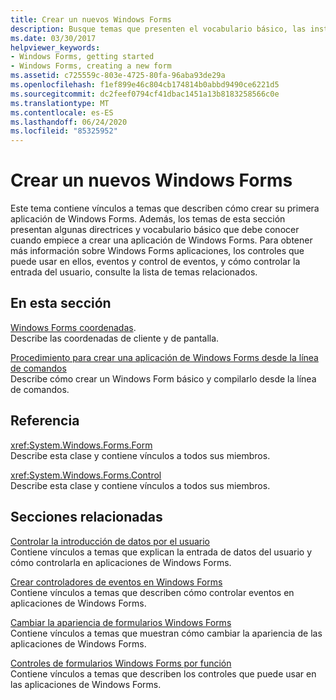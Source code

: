 ```yaml
---
title: Crear un nuevos Windows Forms
description: Busque temas que presenten el vocabulario básico, las instrucciones y las instrucciones que debe comprender cuando empiece a crear una aplicación Windows Forms.
ms.date: 03/30/2017
helpviewer_keywords:
- Windows Forms, getting started
- Windows Forms, creating a new form
ms.assetid: c725559c-803e-4725-80fa-96aba93de29a
ms.openlocfilehash: f1ef899e46c804cb174814b0abbd9490ce6221d5
ms.sourcegitcommit: dc2feef0794cf41dbac1451a13b8183258566c0e
ms.translationtype: MT
ms.contentlocale: es-ES
ms.lasthandoff: 06/24/2020
ms.locfileid: "85325952"
---
```

# <a name="creating-a-new-windows-form"></a>Crear un nuevos Windows Forms
Este tema contiene vínculos a temas que describen cómo crear su primera aplicación de Windows Forms. Además, los temas de esta sección presentan algunas directrices y vocabulario básico que debe conocer cuando empiece a crear una aplicación de Windows Forms. Para obtener más información sobre Windows Forms aplicaciones, los controles que puede usar en ellos, eventos y control de eventos, y cómo controlar la entrada del usuario, consulte la lista de temas relacionados.  
  
## <a name="in-this-section"></a>En esta sección  
 [Windows Forms coordenadas](windows-forms-coordinates.md).  
 Describe las coordenadas de cliente y de pantalla.  
  
 [Procedimiento para crear una aplicación de Windows Forms desde la línea de comandos](how-to-create-a-windows-forms-application-from-the-command-line.md)  
 Describe cómo crear un Windows Form básico y compilarlo desde la línea de comandos.  
  
## <a name="reference"></a>Referencia  
 <xref:System.Windows.Forms.Form>  
 Describe esta clase y contiene vínculos a todos sus miembros.  
  
 <xref:System.Windows.Forms.Control>  
 Describe esta clase y contiene vínculos a todos sus miembros.  
  
## <a name="related-sections"></a>Secciones relacionadas  
 [Controlar la introducción de datos por el usuario](./controls/handling-user-input.md)  
 Contiene vínculos a temas que explican la entrada de datos del usuario y cómo controlarla en aplicaciones de Windows Forms.  
  
 [Crear controladores de eventos en Windows Forms](creating-event-handlers-in-windows-forms.md)  
 Contiene vínculos a temas que describen cómo controlar eventos en aplicaciones de Windows Forms.  
  
 [Cambiar la apariencia de formularios Windows Forms](changing-the-appearance-of-windows-forms.md)  
 Contiene vínculos a temas que muestran cómo cambiar la apariencia de las aplicaciones de Windows Forms.  
  
 [Controles de formularios Windows Forms por función](./controls/windows-forms-controls-by-function.md)  
 Contiene vínculos a temas que describen los controles que puede usar en las aplicaciones de Windows Forms.
